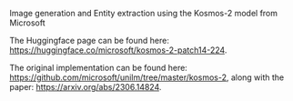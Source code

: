 Image generation and Entity extraction using the Kosmos-2 model from Microsoft

The Huggingface page can be found here: https://huggingface.co/microsoft/kosmos-2-patch14-224.

The original implementation can be found here: https://github.com/microsoft/unilm/tree/master/kosmos-2, along with the paper: https://arxiv.org/abs/2306.14824.

